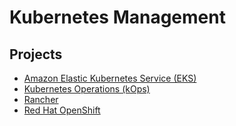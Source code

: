 # Kubernetes Management

## Projects

- [Amazon Elastic Kubernetes Service (EKS)](/aws/aws-eks.md)
- [Kubernetes Operations (kOps)](/kops.md)
- [Rancher](/rancher.md)
- [Red Hat OpenShift](/openshift.md)
